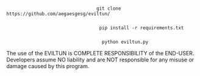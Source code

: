 ### 

                                     git clone https://github.com/aegaesgesg/eviltun/
### 

                                      pip install -r requirements.txt

### 
                                       python eviltun.py


The use of the EVILTUN is COMPLETE RESPONSIBILITY of the END-USER. Developers assume NO liability and are NOT responsible for any misuse or damage caused by this program. 
